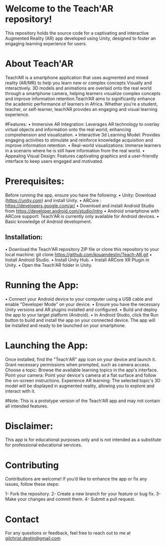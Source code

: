 # Welcome to the Teach'AR repository!
This repository holds the source code for a captivating and interactive Augmented Reality (AR) app developed using Unity, designed to foster an engaging learning experience for users.

# About Teach'AR
Teach’AR is a smartphone application that uses augmented and mixed reality (AR/MR) to help you learn new or complex concepts Visually and interactively. 3D models and animations are overlaid onto the real world through a smartphone camera, helping learners visualize complex concepts and improve information retention.Teach’AR aims to significantly enhance the academic performance of learners in Africa. Whether you’re a student, teacher, or self-learner, teach’AR provides an engaging and visual learning experience.

#Features:
•	Immersive AR Integration: Leverages AR technology to overlay virtual objects and information onto the real world, enhancing comprehension and visualization.
•	Interactive 3d Learning Model: Provides engaging activities to stimulate and reinforce knowledge acquisition and improve information retention.
• Real-world visualizations: Immerse learners in a scenario where he is still have information from the real world.
•	Appealing Visual Design: Features captivating graphics and a user-friendly interface to keep users engaged and motivated.

# Prerequisites:
Before running the app, ensure you have the following:
•	Unity: Download (https://unity.com) and install Unity.
•	ARCore :  https://developers.google.com/ar/
• Download and install Android Studio from https://developer.android.com/studio/intro
• Android smartphone with ARCore support: Teach'AR is currently only available for Android devices.
• Basic knowledge of Android development. 

## Installation:
• Download the Teach'AR  repository ZIP file or clone this repository to your local machine:
git clone https://github.com/kouamdestin/Teach-AR.git
• Install Android Studio.
• Install Unity Hub.
• Install ARCore XR Plugin in Unity.
• Open the Teach'AR folder in Unity.

# Running the App:
• Connect your Android device to your computer using a USB cable and enable "Developer Mode" on your device.
•	Ensure you have the necessary Unity versions and AR plugins installed and configured.
•	Build and deploy the app to your target platform (Android).
• In Android Studio, click the Run button to build and install the app on your connected device. The app will be installed and ready to be launched on your smartphone.

# Launching the App:
Once installed, find the "Teach'AR" app icon on your device and launch it.
Grant necessary permissions when prompted, such as camera access.
Choose a topic: Browse the available learning topics in the app's interface.
Point your camera: Point your device's camera at a flat surface and follow the on-screen instructions.
Experience AR learning: The selected topic's 3D model will be displayed in augmented reality, allowing you to explore and interact with it.


#Note: This is a prototype version of the Teach'AR app and may not contain all intended features.


# Disclaimer:

This app is for educational purposes only and is not intended as a substitute for professional educational services.

# Contributing
Contributions are welcome! If you’d like to enhance the app or fix any issues, follow these steps:

1- Fork the repository.
2- Create a new branch for your feature or bug fix.
3- Make your changes and commit them.
4- Submit a pull request.

# Contact
For any questions or feedback, feel free to reach out to me at gilchrist.destin@gmail.com
